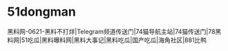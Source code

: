 # 51dongman
黑料网-0621-黑料不打烊|Telegram频道传送门|74猫导航主站|74猫传送门|78黑料网|51吃瓜|黑料曝料网|黑料大事记|黑料吃瓜|国产吃瓜|海角社区|881比鸭
